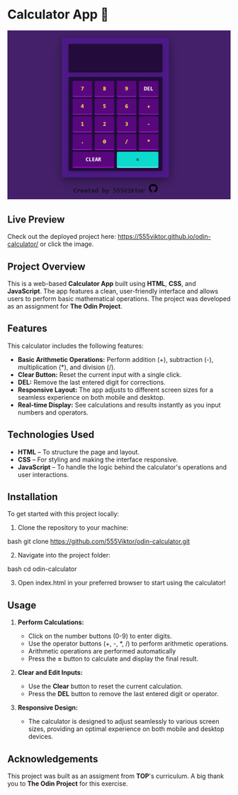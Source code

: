 # Calculator App 🧮

[![Screenshot](images/github-calculator-preview.png)](https://555viktor.github.io/odin-calculator/)

## Live Preview  
Check out the deployed project here: https://555viktor.github.io/odin-calculator/  or click the image.

## Project Overview  
This is a web-based **Calculator App** built using **HTML**, **CSS**, and **JavaScript**. The app features a clean, user-friendly interface and allows users to perform basic mathematical operations. The project was developed as an assignment for **The Odin Project**.

## Features  
This calculator includes the following features:

- **Basic Arithmetic Operations:** Perform addition (+), subtraction (-), multiplication (*), and division (/).
- **Clear Button:** Reset the current input with a single click.
- **DEL:** Remove the last entered digit for corrections.
- **Responsive Layout:** The app adjusts to different screen sizes for a seamless experience on both mobile and desktop.
- **Real-time Display:** See calculations and results instantly as you input numbers and operators.

## Technologies Used  
- **HTML** – To structure the page and layout.
- **CSS** – For styling and making the interface responsive.
- **JavaScript** – To handle the logic behind the calculator's operations and user interactions.

## Installation  
To get started with this project locally:

1. Clone the repository to your machine:
   
bash
   git clone https://github.com/555Viktor/odin-calculator.git


2. Navigate into the project folder:
   
bash
   cd odin-calculator


3. Open index.html in your preferred browser to start using the calculator!

## Usage  

1. **Perform Calculations:**  
   - Click on the number buttons (0-9) to enter digits.  
   - Use the operator buttons (+, -, *, /) to perform arithmetic operations.
   - Arithmetic operations are performed automatically
   - Press the **=** button to calculate and display the final result.

2. **Clear and Edit Inputs:**  
   - Use the **Clear** button to reset the current calculation.  
   - Press the **DEL** button to remove the last entered digit or operator.

3. **Responsive Design:**  
   - The calculator is designed to adjust seamlessly to various screen sizes, providing an optimal experience on both mobile and desktop devices.

## Acknowledgements  
This project was built as an assigment from **TOP**'s curriculum. A big thank you to **The Odin Project** for this exercise.
